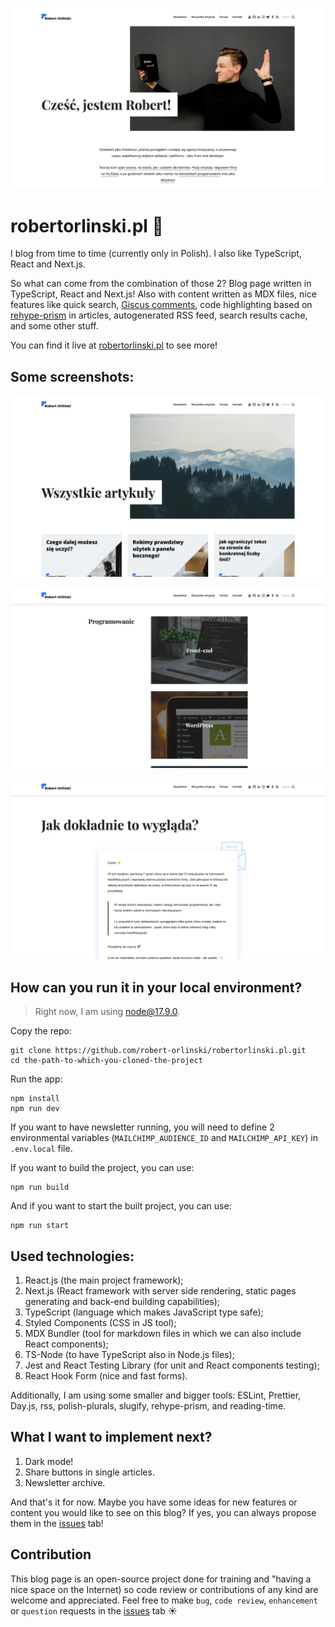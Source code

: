 ![](/mockups/start.jpg?raw=true 'Main banner on homepage')

# robertorlinski.pl 🚀

I blog from time to time (currently only in Polish). I also like TypeScript, React and Next.js.

So what can come from the combination of those 2? Blog page written in TypeScript, React and Next.js! Also with content written as MDX files, nice features like quick search, [Giscus comments](https://github.com/giscus/giscus), code highlighting based on [rehype-prism](https://github.com/mapbox/rehype-prism) in articles, autogenerated RSS feed, search results cache, and some other stuff.

You can find it live at [robertorlinski.pl](https://robertorlinski.pl/) to see more!

## Some screenshots:

![](/mockups/articles.jpg?raw=true 'Articles')

![](/mockups/topics.jpg?raw=true 'Topics page')

![](/mockups/newsletter.jpg?raw=true 'Newsletter page')

## How can you run it in your local environment?

> Right now, I am using node@17.9.0.

Copy the repo:

```
git clone https://github.com/robert-orlinski/robertorlinski.pl.git
cd the-path-to-which-you-cloned-the-project
```

Run the app:

```
npm install
npm run dev
```

If you want to have newsletter running, you will need to define 2 environmental variables (`MAILCHIMP_AUDIENCE_ID` and `MAILCHIMP_API_KEY`) in `.env.local` file.

If you want to build the project, you can use:

```
npm run build
```

And if you want to start the built project, you can use:

```
npm run start
```

## Used technologies:

1. React.js (the main project framework);
2. Next.js (React framework with server side rendering, static pages generating and back-end building capabilities);
3. TypeScript (language which makes JavaScript type safe);
4. Styled Components (CSS in JS tool);
5. MDX Bundler (tool for markdown files in which we can also include React components);
6. TS-Node (to have TypeScript also in Node.js files);
7. Jest and React Testing Library (for unit and React components testing);
8. React Hook Form (nice and fast forms).

Additionally, I am using some smaller and bigger tools: ESLint, Prettier, Day.js, rss, polish-plurals, slugify, rehype-prism, and reading-time.

## What I want to implement next?

1. Dark mode!
2. Share buttons in single articles.
3. Newsletter archive.

And that's it for now. Maybe you have some ideas for new features or content you would like to see on this blog? If yes, you can always propose them in the [issues](https://github.com/robert-orlinski/robertorlinski.pl/issues) tab!

## Contribution

This blog page is an open-source project done for training and "having a nice space on the Internet) so code review or contributions of any kind are welcome and appreciated. Feel free to make `bug`, `code review`, `enhancement` or `question` requests in the [issues](https://github.com/robert-orlinski/robertorlinski.pl/issues) tab ☀️
